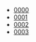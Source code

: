 + [0000](https://colab.research.google.com/github/tetis-nlp/geographical-biases-in-llms/blob/master/.src/0000.ipynb)
+ [0001](https://colab.research.google.com/github/tetis-nlp/geographical-biases-in-llms/blob/master/.src/0001.ipynb)
+ [0002](https://colab.research.google.com/github/tetis-nlp/geographical-biases-in-llms/blob/master/.src/0002.ipynb)
+ [0003](https://colab.research.google.com/github/tetis-nlp/geographical-biases-in-llms/blob/master/.src/0003.ipynb)